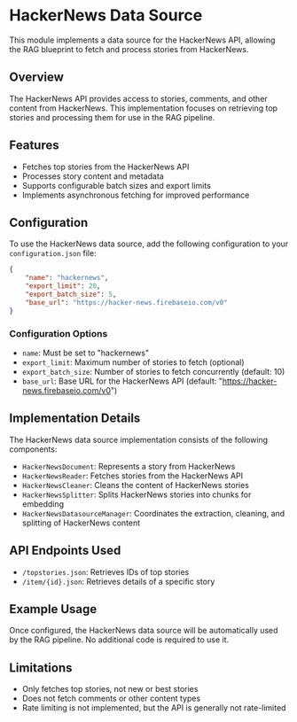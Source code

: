 # HackerNews Data Source

This module implements a data source for the HackerNews API, allowing the RAG blueprint to fetch and process stories from HackerNews.

## Overview

The HackerNews API provides access to stories, comments, and other content from HackerNews. This implementation focuses on retrieving top stories and processing them for use in the RAG pipeline.

## Features

- Fetches top stories from the HackerNews API
- Processes story content and metadata
- Supports configurable batch sizes and export limits
- Implements asynchronous fetching for improved performance

## Configuration

To use the HackerNews data source, add the following configuration to your `configuration.json` file:

```json
{
    "name": "hackernews",
    "export_limit": 20,
    "export_batch_size": 5,
    "base_url": "https://hacker-news.firebaseio.com/v0"
}
```

### Configuration Options

- `name`: Must be set to "hackernews"
- `export_limit`: Maximum number of stories to fetch (optional)
- `export_batch_size`: Number of stories to fetch concurrently (default: 10)
- `base_url`: Base URL for the HackerNews API (default: "https://hacker-news.firebaseio.com/v0")

## Implementation Details

The HackerNews data source implementation consists of the following components:

- `HackerNewsDocument`: Represents a story from HackerNews
- `HackerNewsReader`: Fetches stories from the HackerNews API
- `HackerNewsCleaner`: Cleans the content of HackerNews stories
- `HackerNewsSplitter`: Splits HackerNews stories into chunks for embedding
- `HackerNewsDatasourceManager`: Coordinates the extraction, cleaning, and splitting of HackerNews content

## API Endpoints Used

- `/topstories.json`: Retrieves IDs of top stories
- `/item/{id}.json`: Retrieves details of a specific story

## Example Usage

Once configured, the HackerNews data source will be automatically used by the RAG pipeline. No additional code is required to use it.

## Limitations

- Only fetches top stories, not new or best stories
- Does not fetch comments or other content types
- Rate limiting is not implemented, but the API is generally not rate-limited 